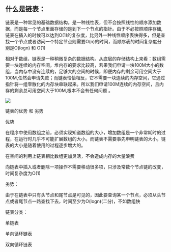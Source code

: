 ## 什么是链表：
​	链表是一种常见的基础数据结构。是一种线性表，但不会按照线性的顺序添加数据，而是每一个节点里面存储的是到下一个节点的指针。由于不必按照顺序存储,链表在插入的时候可以达到O(1)的复杂度，比另外一种线性顺序表快得多，但是查找一个节点或者访问一个特定节点则需要O(n)的时间，而顺序表的时间复杂度分别是O(logn) 和 O(1)

​	相对于数组，链表是一种稍微复杂的数据结构。从底层的存储结构上来看：数组需要一块连续的内存空间，堆内存的要求比较高，若果我们申请一块100M大小的数组，当内存中没有连续的，足够大的空间的时候，即便内存的剩余可用空间大于100M,任然会申请失败；而链表恰恰相反，它不需要一块连续的内存空间，它通过指针将一组零散化的内存块串联起来。所以我们申请100M连续的内存空间，且内存的剩余总可用空间大于100M,根本不会有任何问题 。

![](http://q8sats5bw.bkt.clouddn.com/img/链表.png)

链表的优势 和 劣势

优势

在程序中使用数组之前，必须实现知道数组的大小，增加数组是一个非常耗时的过程，在运行时几乎不可能扩展数组的大小。而链表不需要事先申明链表的大小，链表的大小是随着使用的过程逐步增大的。

在空间的利用上链表相比数组更加灵活，不会造成内存的大量浪费

向链表中插入或者删除一项操作不需要移动很多项，只涉及常数个节点链的改变，时间复杂度为O(1)

劣势：

由于在链表中只有头节点和尾节点是可见的，因此要查询某一个节点，必须从头节点或者尾节点一路查找下去，时间至少为O(logn)(二分)，不如数组快

链表分类：

单链表

单向循环链表

双向循环链表

